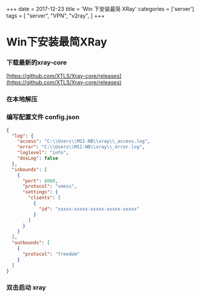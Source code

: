 +++
date = 2017-12-23
title = 'Win 下安装最简 XRay'
categories = ['server']
tags = [
    "server",
    "VPN",
    "v2ray",
]
+++


# Win下安装最简XRay

### 下载最新的xray-core

[https://github.com/XTLS/Xray-core/releases](https://github.com/XTLS/Xray-core/releases)

### 在本地解压

### 编写配置文件 config.json

```json
{
  "log": {
    "access": "C:\\Users\\MSI-NB\\xray\\_access.log",
    "error": "C:\\Users\\MSI-NB\\xray\\_error.log",
    "loglevel": "info",
    "dnsLog": false
  },
  "inbounds": [
    {
      "port": 8080,
      "protocol": "vmess",
      "settings": {
        "clients": [
          {
            "id": "xxxxx-xxxxx-xxxxx-xxxxx-xxxxx"
          }
        ]
      }
    }
  ],
  "outbounds": [
    {
      "protocol": "freedom"
    }
  ]
}
```

### 双击启动 xray